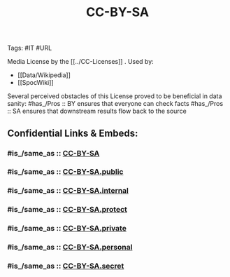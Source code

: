 ﻿---
aliases:
- 
confidential: private
cssclasses: 
draft: false
expiryDate: 
has_creator: '[[]]'
has_destroyer: '[[]]'
has_location_created: 
has_location_destroyed: 
has_time_created: 
has_time_destroyed: 
isDeleted: false
isReadOnly: false
Key: Value
keywords: 
lang: en
layout: 
linkTitle: 
Predicate: '[[Object]]'
publish: false
publishDate: 
tags:
- "rather use"
title: CC-BY-SA
type: 
---

Tags: #IT #URL 

Media License by the [[../CC-Licenses]] . 
Used by: 
- [[Data/Wikipedia]]
- [[SpocWiki]] 

Several perceived obstacles of this License proved to be beneficial in data sanity: 
#has_/Pros :: BY ensures that everyone can check facts 
#has_/Pros :: SA ensures that downstream results flow back to the source 


## Confidential Links & Embeds: 

### #is_/same_as :: [CC-BY-SA](/_Standards/cc/CC-Licenses/CC-BY-SA.md) 

### #is_/same_as :: [CC-BY-SA.public](/_public/cc/CC-Licenses/CC-BY-SA.public.md) 

### #is_/same_as :: [CC-BY-SA.internal](/_internal/cc/CC-Licenses/CC-BY-SA.internal.md) 

### #is_/same_as :: [CC-BY-SA.protect](/_protect/cc/CC-Licenses/CC-BY-SA.protect.md) 

### #is_/same_as :: [CC-BY-SA.private](/_private/cc/CC-Licenses/CC-BY-SA.private.md) 

### #is_/same_as :: [CC-BY-SA.personal](/_personal/cc/CC-Licenses/CC-BY-SA.personal.md) 

### #is_/same_as :: [CC-BY-SA.secret](/_secret/cc/CC-Licenses/CC-BY-SA.secret.md)

